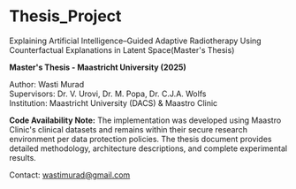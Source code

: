 # Thesis_Project
Explaining Artificial Intelligence–Guided Adaptive Radiotherapy Using Counterfactual Explanations in Latent Space(Master's Thesis)

**Master's Thesis - Maastricht University (2025)**

Author: Wasti Murad  
Supervisors: Dr. V. Urovi, Dr. M. Popa, Dr. C.J.A. Wolfs  
Institution: Maastricht University (DACS) & Maastro Clinic

**Code Availability Note:** The implementation was developed using Maastro Clinic's clinical datasets and remains within their secure research environment per data protection policies. The thesis document provides detailed methodology, architecture descriptions, and complete experimental results.

Contact: wastimurad@gmail.com
